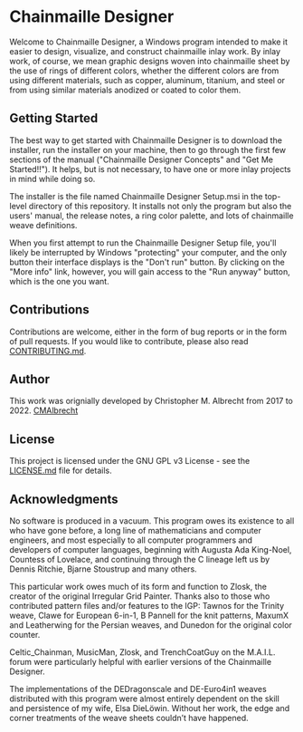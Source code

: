 # Chainmaille Designer

Welcome to Chainmaille Designer, a Windows program intended to make it easier to design, visualize, and construct chainmaille inlay work.  By inlay work, of course, we mean graphic designs woven into chainmaille sheet by the use of rings of different colors, whether the different colors are from using different materials, such as copper, aluminum, titanium, and steel or from using similar materials anodized or coated to color them.

## Getting Started

The best way to get started with Chainmaille Designer is to download the installer, run the installer on your machine, then to go through the first few sections of the manual ("Chainmaille Designer Concepts" and "Get Me Started!!").  It helps, but is not necessary, to have one or more inlay projects in mind while doing so.

The installer is the file named Chainmaille Designer Setup.msi in the top-level directory of this repository. It installs not only the program but also the users' manual, the release notes, a ring color palette, and lots of chainmaille weave definitions.

When you first attempt to run the Chainmaille Designer Setup file, you'll likely be interrupted by Windows "protecting" your computer, and the only button their interface displays is the "Don't run" button. By clicking on the "More info" link, however, you will gain access to the "Run anyway" button, which is the one you want.

## Contributions

Contributions are welcome, either in the form of bug reports or in the form of pull requests.  If you would like to contribute, please also read [CONTRIBUTING.md](CONTRIBUTING.md).

## Author

This work was orignially developed by Christopher M. Albrecht from 2017 to 2022.  [CMAlbrecht](https://github.com/CMAlbrecht/)

## License

This project is licensed under the GNU GPL v3 License - see the [LICENSE.md](LICENSE.md) file for details.

## Acknowledgments

No software is produced in a vacuum.  This program owes its existence to all who have gone before, a long line of mathematicians and computer engineers, and most especially to all computer programmers and developers of computer languages, beginning with Augusta Ada King-Noel, Countess of Lovelace, and continuing through the C lineage left us by Dennis Ritchie, Bjarne Stoustrup and many others.

This particular work owes much of its form and function to Zlosk, the creator of the original Irregular Grid Painter.  Thanks also to those who contributed pattern files and/or features to the IGP:  Tawnos for the Trinity weave, Clawe for European 6-in-1, B Pannell for the knit patterns, MaxumX and Leatherwing for the Persian weaves, and Dunedon for the original color counter.

Celtic_Chainman, MusicMan, Zlosk, and TrenchCoatGuy on the M.A.I.L. forum were particularly helpful with earlier versions of the Chainmaille Designer.

The implementations of the DEDragonscale and DE-Euro4in1 weaves distributed with this program were almost entirely dependent on the skill and persistence of my wife, Elsa DieLöwin.  Without her work, the edge and corner treatments of the weave sheets couldn’t have happened.
